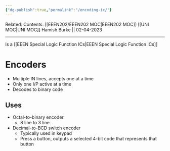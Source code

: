 ```yaml
---
{"dg-publish":true,"permalink":"/encoding-ic/"}
---
```


Related: 
Contents: [[EEEN202/EEEN202 MOC\|EEEN202 MOC]]
[[UNI MOC\|UNI MOC]]
Hamish Burke || 02-04-2023
***

Is a [[EEEN Special Logic Function ICs\|EEEN Special Logic Function ICs]]

# Encoders

- Multiple IN lines, accepts one at a time
- Only one I/P active at a time
- Decodes to binary code

## Uses

- Octal-to-binary encoder
	- 8 line to 3 line
- Decimal-to-BCD switch encoder
	- Typically used in keypad
	- Press a button, outputs a selected 4-bit code that represents that button
